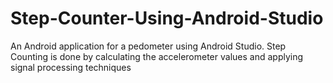 # Step-Counter-Using-Android-Studio
An Android application for a pedometer using Android Studio. 
Step Counting is done by calculating the accelerometer values and applying signal processing techniques
